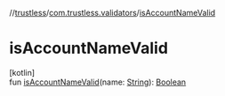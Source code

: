 //[trustless](../../index.md)/[com.trustless.validators](index.md)/[isAccountNameValid](is-account-name-valid.md)

# isAccountNameValid

[kotlin]\
fun [isAccountNameValid](is-account-name-valid.md)(name: [String](https://kotlinlang.org/api/latest/jvm/stdlib/kotlin/-string/index.html)): [Boolean](https://kotlinlang.org/api/latest/jvm/stdlib/kotlin/-boolean/index.html)
